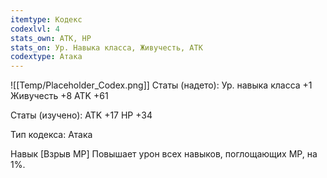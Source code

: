 ```yaml
---
itemtype: Кодекс
codexlvl: 4
stats_own: АТК, HP
stats_on: Ур. Навыка класса, Живучесть, АТК
codextype: Атака
---
```

![[Temp/Placeholder_Codex.png]]
Статы (надето):
Ур. навыка класса +1
Живучесть +8
ATK +61

Статы (изучено):
ATK +17
HP +34

Тип кодекса: Атака


Навык
[Взрыв MP]
Повышает урон всех навыков, поглощающих MP, на 1%.


